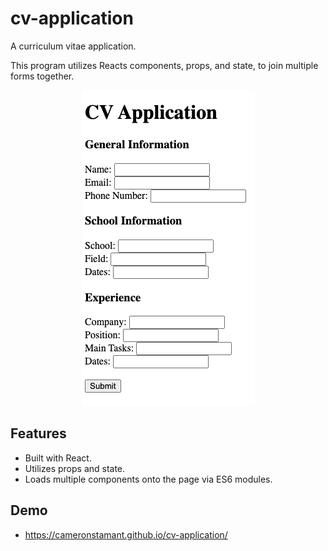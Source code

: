 # cv-application

A curriculum vitae application.

This program utilizes Reacts components, props, and state, to join multiple forms together.

<p align="center">
    <img src="./cvApplication.png" alt="Curriculum vitae application website" />
</p>

## Features

- Built with React.
- Utilizes props and state.
- Loads multiple components onto the page via ES6 modules.

## Demo

- https://cameronstamant.github.io/cv-application/
